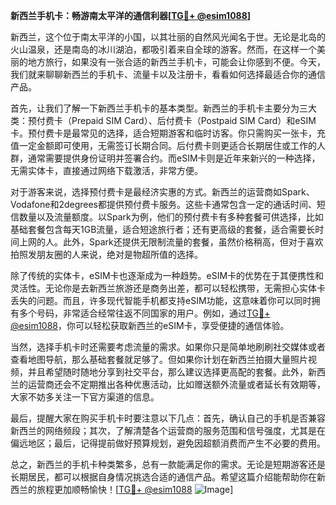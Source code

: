 **新西兰手机卡：畅游南太平洋的通信利器[[TG💪+ @esim1088](https://t.me/s/esim1088)]**

新西兰，这个位于南太平洋的小国，以其壮丽的自然风光闻名于世。无论是北岛的火山温泉，还是南岛的冰川湖泊，都吸引着来自全球的游客。然而，在这样一个美丽的地方旅行，如果没有一张合适的新西兰手机卡，可能会让你感到不便。今天，我们就来聊聊新西兰的手机卡、流量卡以及注册卡，看看如何选择最适合你的通信产品。

首先，让我们了解一下新西兰手机卡的基本类型。新西兰的手机卡主要分为三大类：预付费卡（Prepaid SIM Card）、后付费卡（Postpaid SIM Card）和eSIM卡。预付费卡是最常见的选择，适合短期游客和临时访客。你只需购买一张卡，充值一定金额即可使用，无需签订长期合同。后付费卡则更适合长期居住或工作的人群，通常需要提供身份证明并签署合约。而eSIM卡则是近年来新兴的一种选择，无需实体卡，直接通过网络下载激活，非常方便。

对于游客来说，选择预付费卡是最经济实惠的方式。新西兰的运营商如Spark、Vodafone和2degrees都提供预付费卡服务。这些卡通常包含一定的通话时间、短信数量以及流量额度。以Spark为例，他们的预付费卡有多种套餐可供选择，比如基础套餐包含每天1GB流量，适合短途旅行者；还有更高级的套餐，适合需要长时间上网的人。此外，Spark还提供无限制流量的套餐，虽然价格稍高，但对于喜欢拍照发朋友圈的人来说，绝对是物超所值的选择。

除了传统的实体卡，eSIM卡也逐渐成为一种趋势。eSIM卡的优势在于其便携性和灵活性。无论你是去新西兰旅游还是商务出差，都可以轻松携带，无需担心实体卡丢失的问题。而且，许多现代智能手机都支持eSIM功能，这意味着你可以同时拥有多个号码，非常适合经常往返不同国家的用户。例如，通过[TG💪+ @esim1088](https://t.me/s/esim1088)，你可以轻松获取新西兰的eSIM卡，享受便捷的通信体验。

当然，选择手机卡时还需要考虑流量的需求。如果你只是简单地刷刷社交媒体或者查看地图导航，那么基础套餐就足够了。但如果你计划在新西兰拍摄大量照片视频，并且希望随时随地分享到社交平台，那么建议选择更高配的套餐。此外，新西兰的运营商还会不定期推出各种优惠活动，比如赠送额外流量或者延长有效期等，大家不妨多关注一下官方渠道的信息。

最后，提醒大家在购买手机卡时要注意以下几点：首先，确认自己的手机是否兼容新西兰的网络频段；其次，了解清楚各个运营商的服务范围和信号强度，尤其是在偏远地区；最后，记得提前做好预算规划，避免因超额消费而产生不必要的费用。

总之，新西兰的手机卡种类繁多，总有一款能满足你的需求。无论是短期游客还是长期居民，都可以根据自身情况挑选合适的通信产品。希望这篇介绍能帮助你在新西兰的旅程更加顺畅愉快！[[TG💪+ @esim1088](https://t.me/s/esim1088) ![Image](https://i.postimg.cc/4NQfJmqS/Snipaste-2025-05-13-00-14-12.png)]